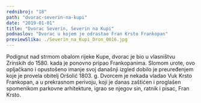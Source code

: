 ```yaml
---
rednibroj: "18"
path: "dvorac-severin-na-kupi"
date: "2019-01-01"
title: "Dvorac Severin, Severin na Kupi"
podnaslov: "Dvorac u kojem je odrastao Fran Krsto Frankopan"
previewSlika: ./Severin_na_Kupi_Dron_0016.jpg
---
```


Podignut nad strmom obalom rijeke Kupe, dvorac je bio u vlasništvu Zrinskih do 1580. kada je ponovno pripao Frankopanima. Slomom urote, ovo opljačkano i opustošeno imanje svoj današnji izgled dobilo je preuređenjem koje je provela obitelj Oršolić 1803. g. Dvorcem je nekada vladao Vuk Krsto Frankopan, a u prekrasnom perivoju, koji je danas zaštićen i proglašen spomenikom parkovne arhitekture, igrao se njegov sin, ratnik i pisac, Fran Krsto.